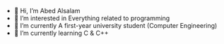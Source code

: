 - 👋 Hi, I’m Abed Alsalam
- 👀 I’m interested in Everything related to programming
- 🌱 I’m currently A first-year university student (Computer Engineering)
- 🌱 I’m currently learning C & C++
<!---
Abed99/Abed99 is a ✨ special ✨ repository because its `README.md` (this file) appears on your GitHub profile.
You can click the Preview link to take a look at your changes.
--->
